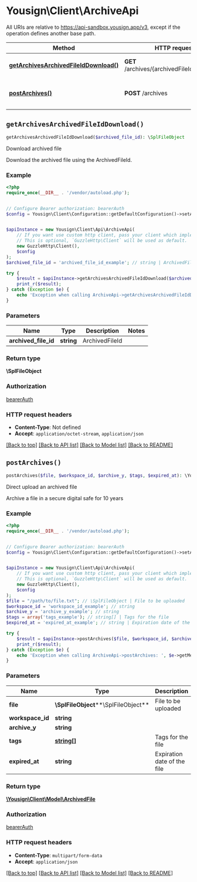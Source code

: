 # Yousign\Client\ArchiveApi

All URIs are relative to https://api-sandbox.yousign.app/v3, except if the operation defines another base path.

| Method | HTTP request | Description |
| ------------- | ------------- | ------------- |
| [**getArchivesArchivedFileIdDownload()**](ArchiveApi.md#getArchivesArchivedFileIdDownload) | **GET** /archives/{archivedFileId}/download | Download archived file |
| [**postArchives()**](ArchiveApi.md#postArchives) | **POST** /archives | Direct upload an archived file |


## `getArchivesArchivedFileIdDownload()`

```php
getArchivesArchivedFileIdDownload($archived_file_id): \SplFileObject
```

Download archived file

Download the archived file using the ArchivedFileId.

### Example

```php
<?php
require_once(__DIR__ . '/vendor/autoload.php');


// Configure Bearer authorization: bearerAuth
$config = Yousign\Client\Configuration::getDefaultConfiguration()->setAccessToken('YOUR_ACCESS_TOKEN');


$apiInstance = new Yousign\Client\Api\ArchiveApi(
    // If you want use custom http client, pass your client which implements `GuzzleHttp\ClientInterface`.
    // This is optional, `GuzzleHttp\Client` will be used as default.
    new GuzzleHttp\Client(),
    $config
);
$archived_file_id = 'archived_file_id_example'; // string | ArchivedFileId

try {
    $result = $apiInstance->getArchivesArchivedFileIdDownload($archived_file_id);
    print_r($result);
} catch (Exception $e) {
    echo 'Exception when calling ArchiveApi->getArchivesArchivedFileIdDownload: ', $e->getMessage(), PHP_EOL;
}
```

### Parameters

| Name | Type | Description  | Notes |
| ------------- | ------------- | ------------- | ------------- |
| **archived_file_id** | **string**| ArchivedFileId | |

### Return type

**\SplFileObject**

### Authorization

[bearerAuth](../../README.md#bearerAuth)

### HTTP request headers

- **Content-Type**: Not defined
- **Accept**: `application/octet-stream`, `application/json`

[[Back to top]](#) [[Back to API list]](../../README.md#endpoints)
[[Back to Model list]](../../README.md#models)
[[Back to README]](../../README.md)

## `postArchives()`

```php
postArchives($file, $workspace_id, $archive_y, $tags, $expired_at): \Yousign\Client\Model\ArchivedFile
```

Direct upload an archived file

Archive a file in a secure digital safe for 10 years

### Example

```php
<?php
require_once(__DIR__ . '/vendor/autoload.php');


// Configure Bearer authorization: bearerAuth
$config = Yousign\Client\Configuration::getDefaultConfiguration()->setAccessToken('YOUR_ACCESS_TOKEN');


$apiInstance = new Yousign\Client\Api\ArchiveApi(
    // If you want use custom http client, pass your client which implements `GuzzleHttp\ClientInterface`.
    // This is optional, `GuzzleHttp\Client` will be used as default.
    new GuzzleHttp\Client(),
    $config
);
$file = "/path/to/file.txt"; // \SplFileObject | File to be uploaded
$workspace_id = 'workspace_id_example'; // string
$archive_y = 'archive_y_example'; // string
$tags = array('tags_example'); // string[] | Tags for the file
$expired_at = 'expired_at_example'; // string | Expiration date of the file

try {
    $result = $apiInstance->postArchives($file, $workspace_id, $archive_y, $tags, $expired_at);
    print_r($result);
} catch (Exception $e) {
    echo 'Exception when calling ArchiveApi->postArchives: ', $e->getMessage(), PHP_EOL;
}
```

### Parameters

| Name | Type | Description  | Notes |
| ------------- | ------------- | ------------- | ------------- |
| **file** | **\SplFileObject****\SplFileObject**| File to be uploaded | |
| **workspace_id** | **string**|  | [optional] |
| **archive_y** | **string**|  | [optional] |
| **tags** | [**string[]**](../Model/string.md)| Tags for the file | [optional] |
| **expired_at** | **string**| Expiration date of the file | [optional] |

### Return type

[**\Yousign\Client\Model\ArchivedFile**](../Model/ArchivedFile.md)

### Authorization

[bearerAuth](../../README.md#bearerAuth)

### HTTP request headers

- **Content-Type**: `multipart/form-data`
- **Accept**: `application/json`

[[Back to top]](#) [[Back to API list]](../../README.md#endpoints)
[[Back to Model list]](../../README.md#models)
[[Back to README]](../../README.md)
